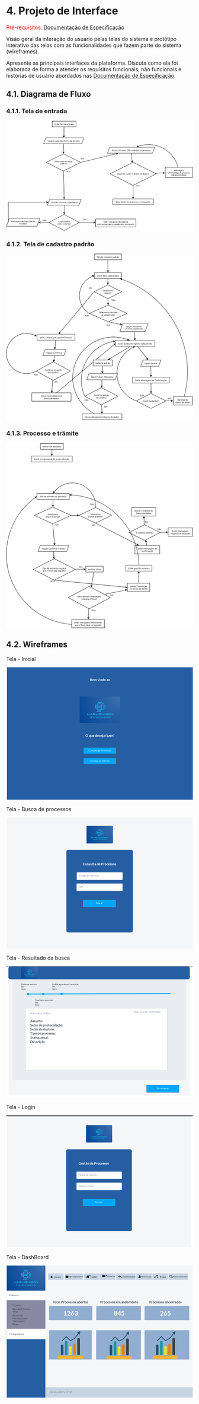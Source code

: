 # 4. Projeto de Interface

<span style="color:red">Pré-requisitos: <a href="2-Especificação do Projeto.md"> Documentação de Especificação</a></span>

Visão geral da interação do usuário pelas telas do sistema e protótipo interativo das telas com as funcionalidades que fazem parte do sistema (wireframes).

 Apresente as principais interfaces da plataforma. Discuta como ela foi elaborada de forma a atender os requisitos funcionais, não funcionais e histórias de usuário abordados nas <a href="2-Especificação do Projeto.md"> Documentação de Especificação</a>.

## 4.1. Diagrama de Fluxo

### 4.1.1. Tela de entrada
![Exemplo de Diagrama de Fluxo](arquivos/Diagrama_Fluxo/Entrada.png)

### 4.1.2. Tela de cadastro padrão
![Exemplo de Diagrama de Fluxo](arquivos/Diagrama_Fluxo/Cadastro_Padrao.png)

### 4.1.3. Processo e trâmite
![Exemplo de Diagrama de Fluxo](arquivos/Diagrama_Fluxo/Processo_E_Tramite.png)

## 4.2. Wireframes

Tela - Inicial

![Inicial](img/inicial.png)

Tela - Busca de processos

![Buscar processo](img/consulta.png)

Tela - Resultado da busca

![Resultado busca](img/resultado.png)

Tela - Login

![Login](img/login.png)

Tela - DashBoard

![Dashboard](img/dash.png)

